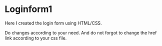 # Loginform1
Here I created the login form using HTML/CSS.

Do changes according to your need.
And do not forgot to change the href link according to your css file.

